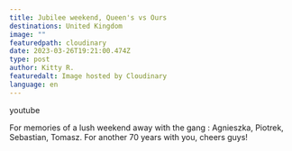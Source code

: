 ```yaml
---
title: Jubilee weekend, Queen's vs Ours
destinations: United Kingdom
image: ""
featuredpath: cloudinary
date: 2023-03-26T19:21:00.474Z
type: post
author: Kitty R.
featuredalt: Image hosted by Cloudinary
language: en
---
```

[](https://www.youtube.com/watch?v=o8dprLs7Y3M&t=66s)

youtube 

[](https://www.youtube.com/watch?v=o8dprLs7Y3M&t=66s)<!--StartFragment-->

For memories of a lush weekend away with the gang : Agnieszka, Piotrek, Sebastian, Tomasz. For another 70 years with you, cheers guys!

<!--EndFragment-->